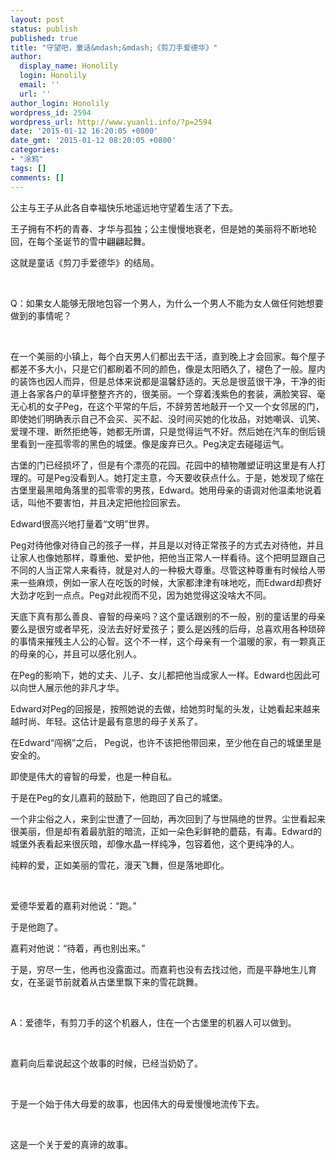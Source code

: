 ```yaml
---
layout: post
status: publish
published: true
title: "守望吧，童话&mdash;&mdash;《剪刀手爱德华》"
author:
  display_name: Honolily
  login: Honolily
  email: ''
  url: ''
author_login: Honolily
wordpress_id: 2594
wordpress_url: http://www.yuanli.info/?p=2594
date: '2015-01-12 16:20:05 +0800'
date_gmt: '2015-01-12 08:20:05 +0800'
categories:
- "涂鸦"
tags: []
comments: []
---
```

<p>公主与王子从此各自幸福快乐地遥远地守望着生活了下去。</p>
<p>王子拥有不朽的青春、才华与孤独；公主慢慢地衰老，但是她的美丽将不断地轮回，在每个圣诞节的雪中翩翩起舞。</p>
<p>这就是童话《剪刀手爱德华》的结局。</p>
<p>&nbsp;</p>
<p>Q：如果女人能够无限地包容一个男人，为什么一个男人不能为女人做任何她想要做到的事情呢？</p>
<p>&nbsp;</p>
<p>在一个美丽的小镇上，每个白天男人们都出去干活，直到晚上才会回家。每个屋子都差不多大小，只是它们都刷着不同的颜色，像是太阳晒久了，褪色了一般。屋内的装饰也因人而异，但是总体来说都是温馨舒适的。天总是很蓝很干净，干净的街道上各家各户的草坪整整齐齐的，很美丽。一个穿着浅紫色的套装，满脸笑容、毫无心机的女子Peg，在这个平常的午后，不辞劳苦地敲开一个又一个女邻居的门，即使她们明确表示自己不会买、买不起、没时间买她的化妆品，对她嘲讽、讥笑、爱理不理、断然拒绝等，她都无所谓，只是觉得运气不好。然后她在汽车的倒后镜里看到一座孤零零的黑色的城堡。像是废弃已久。Peg决定去碰碰运气。</p>
<p>古堡的门已经损坏了，但是有个漂亮的花园。花园中的植物雕塑证明这里是有人打理的。可是Peg没看到人。她打定主意，今天要收获点什么。于是，她发现了缩在古堡里最黑暗角落里的孤零零的男孩，Edward。她用母亲的语调对他温柔地说着话，叫他不要害怕，并且决定把他捡回家去。</p>
<p>Edward很高兴地打量着&ldquo;文明&rdquo;世界。</p>
<p>Peg对待他像对待自己的孩子一样，并且是以对待正常孩子的方式去对待他，并且让家人也像她那样，尊重他、爱护他，把他当正常人一样看待。这个把明显跟自己不同的人当正常人来看待，就是对人的一种极大尊重。尽管这种尊重有时候给人带来一些麻烦，例如一家人在吃饭的时候，大家都津津有味地吃，而Edward却费好大劲才吃到一点点。Peg对此视而不见，因为她觉得这没啥大不同。</p>
<p>天底下真有那么善良、睿智的母亲吗？这个童话跟别的不一般，别的童话里的母亲要么是很穷或者早死，没法去好好爱孩子；要么是凶残的后母，总喜欢用各种琐碎的事情来摧残主人公的心智。这个不一样，这个母亲有一个温暖的家，有一颗真正的母亲的心，并且可以感化别人。</p>
<p>在Peg的影响下，她的丈夫、儿子、女儿都把他当成家人一样。Edward也因此可以向世人展示他的非凡才华。</p>
<p>Edward对Peg的回报是，按照她说的去做，给她剪时髦的头发，让她看起来越来越时尚、年轻。这估计是最有意思的母子关系了。</p>
<p>在Edward&ldquo;闯祸&rdquo;之后， Peg说，也许不该把他带回来，至少他在自己的城堡里是安全的。</p>
<p>即使是伟大的睿智的母爱，也是一种自私。</p>
<p>于是在Peg的女儿嘉莉的鼓励下，他跑回了自己的城堡。</p>
<p>一个非尘俗之人，来到尘世遭了一回劫，再次回到了与世隔绝的世界。尘世看起来很美丽，但是却有着最肮脏的暗流，正如一朵色彩鲜艳的蘑菇，有毒。Edward的城堡外表看起来很灰暗，却像水晶一样纯净，包容着他，这个更纯净的人。</p>
<p>纯粹的爱，正如美丽的雪花，漫天飞舞，但是落地即化。</p>
<p>&nbsp;</p>
<p>爱德华爱着的嘉莉对他说：&ldquo;跑。&rdquo;</p>
<p>于是他跑了。</p>
<p>嘉莉对他说：&ldquo;待着，再也别出来。&rdquo;</p>
<p>于是，穷尽一生，他再也没露面过。而嘉莉也没有去找过他，而是平静地生儿育女，在圣诞节前就着从古堡里飘下来的雪花跳舞。</p>
<p>&nbsp;</p>
<p>A：爱德华，有剪刀手的这个机器人，住在一个古堡里的机器人可以做到。</p>
<p>&nbsp;</p>
<p>嘉莉向后辈说起这个故事的时候，已经当奶奶了。</p>
<p>&nbsp;</p>
<p>于是一个始于伟大母爱的故事，也因伟大的母爱慢慢地流传下去。</p>
<p>&nbsp;</p>
<p>这是一个关于爱的真谛的故事。</p>
<p>&nbsp;</p>
<p>&nbsp;</p>

